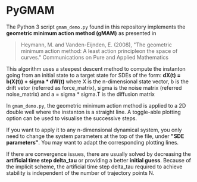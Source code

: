# PyGMAM

The Python 3 script `gmam_demo.py` found in this repository implements the **geometric minimum action method (gMAM)** as presented in
> Heymann, M. and Vanden-Eijnden, E. (2008), "The geometric minimum action method: A least action principleon the space of curves." Communications on Pure and Applied Mathematics

This algorithm uses a steepest descent method to compute the instanton going from an initial state to a target state for SDEs of the form:
**dX(t) = b(X(t)) + sigma * dW(t)**
where X is the n-dimensional state vector, b is the drift vetor (referred as force_matrix), sigma is the noise matrix (referred noise_matrix) and a = sigma * sigma.T is the diffusion matrix

In `gmam_demo.py`, the geometric minimum action method is applied to a 2D double well where the instanton is a straight line. A toggle-able plotting option can be used to visualise the successive steps. 

If you want to apply it to any n-dimensional dynamical system, you only need to change the system parameters at the top of the file, under **"SDE parameters"**. You may want to adapt the corresponding plotting lines.

If there are convergence issues, there are usually solved by decreasing the **artificial time step delta_tau** or providing a better **initial guess**. Because of the implicit scheme, the artificial time step delta_tau required to achieve stability is independent of the number of trajectory points N.
